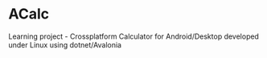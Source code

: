 # ACalc
Learning project - Crossplatform Calculator for Android/Desktop developed under Linux using dotnet/Avalonia
